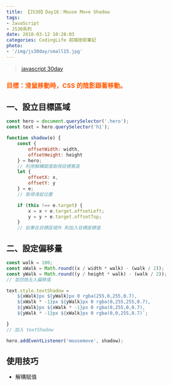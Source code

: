 ```yaml
---
title: 【JS30】Day16：Mouse Move Shadow
tags:
- JavaScript
- JS30系列
date: 2018-03-12 10:28:03
categories: CodingLife 前端技術筆記
photo:
- '/img/js30day/small15.jpg'
---
```


> [javascript 30day](https://javascript30.com/)

<!-- more -->

### <span style="color:#ff5900">目標：滑鼠移動時，CSS 的陰影跟著移動。</span>

## 一、設立目標區域
```js
const hero = document.querySelector('.hero');
const text = hero.querySelector('h1');
```
```js        
function shadow(e) {
    const {
        offsetWidth: width,
        offsetHeight: height
    } = hero;
    // 利用解構賦值取得目標寬高
    let {
        offsetX: x,
        offsetY: y
    } = e;
    // 取得滑鼠位置

    if (this !== e.target) {
        x = x + e.target.offsetLeft;
        y = y + e.target.offsetTop;
    }
    // 如果在目標區域外 則加入目標座標值
```
## 二、設定偏移量

```js
const walk = 100;
const xWalk = Math.round((x / width * walk) - (walk / 2));
const yWalk = Math.round((y / height * walk) - (walk / 2));
// 並四捨五入偏移值

text.style.textShadow =
  ` ${xWalk}px ${yWalk}px 0 rgba(255,0,255,0.7),
    ${xWalk * -1}px ${yWalk}px 0 rgba(0,255,255,0.7),
    ${yWalk}px ${xWalk * -1}px 0 rgba(0,255,0,0.7),
    ${yWalk * -1}px ${xWalk}px 0 rgba(0,0,255,0.7)`;

}
// 加入 textShadow

hero.addEventListener('mousemove', shadow);
```
## 使用技巧
- 解構賦值